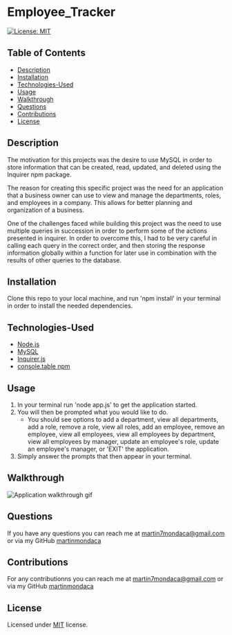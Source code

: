 # Employee_Tracker

[![License: MIT](https://img.shields.io/badge/License-MIT-yellow.svg)](https://opensource.org/licenses/MIT)

  ## Table of Contents

  * [Description](#description)
  * [Installation](#installation)
  * [Technologies-Used](#technologies-used)
  * [Usage](#usage)
  * [Walkthrough](#walkthrough)
  * [Questions](#questions)
  * [Contributions](#contributions)
  * [License](#license)

  ## Description

  The motivation for this projects was the desire to use MySQL in order to store information that can be created, read, updated, and deleted using the Inquirer npm package.

  The reason for creating this specific project was the need for an application that a business owner can use to view and manage the departments, roles, and employees in a company. This allows for better planning and organization of a business.

  One of the challenges faced while building this project was the need to use multiple queries in succession in order to perform some of the actions presented in inquirer. In order to overcome this, I had to be very careful in calling each query in the correct order, and then storing the response information globally within a function for later use in combination with the results of other queries to the database.

  ## Installation

  Clone this repo to your local machine, and run 'npm install' in your terminal in order to install the needed dependencies.

  ## Technologies-Used

  * [Node.js](https://nodejs.org/en/)
  * [MySQL](https://www.mysql.com/)
  * [Inquirer.js](https://www.npmjs.com/package/inquirer)
  * [console.table npm](https://www.npmjs.com/package/console.table)

  ## Usage
  1. In your terminal run 'node app.js' to get the application started.
  1. You will then be prompted what you would like to do.
        * You should see options to add a department, view all departments, add a role, remove a role, view all roles, add an employee, remove an employee, view all employees, view all employees by department, view all employees by manager, update an employee's role, update an employee's manager, or 'EXIT' the application.
  1. Simply answer the prompts that then appear in your terminal.

  ## Walkthrough

  ![Application walkthrough gif](media/employee_tracker.gif)

  ## Questions  

  If you have any questions you can reach me at martin7mondaca@gmail.com or via my GitHub [martinmondaca](https://github.com/martinmondaca)

  ## Contributions

  For any contributionns you can reach me at martin7mondaca@gmail.com or via my GitHub [martinmondaca](https://github.com/martinmondaca)

  ## License

  Licensed under [MIT](https://choosealicense.com/licenses/mit/) license.
